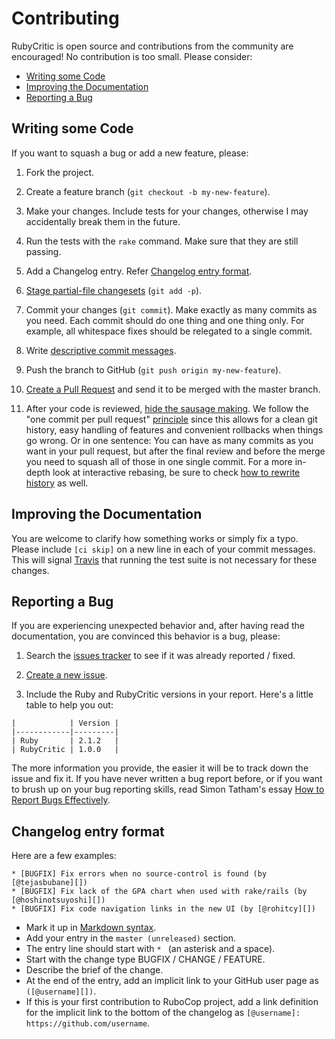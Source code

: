 Contributing
============

RubyCritic is open source and contributions from the community are encouraged! No contribution is too small. Please consider:

* [Writing some Code](#writing-some-code)
* [Improving the Documentation](#improving-the-documentation)
* [Reporting a Bug](#reporting-a-bug)

Writing some Code
-----------------

If you want to squash a bug or add a new feature, please:

1. Fork the project.

2. Create a feature branch (`git checkout -b my-new-feature`).

3. Make your changes. Include tests for your changes, otherwise I may accidentally break them in the future.

4. Run the tests with the `rake` command. Make sure that they are still passing.

5. Add a Changelog entry. Refer [Changelog entry format](#changelog-entry-format).

6. [Stage partial-file changesets] \(`git add -p`).

7. Commit your changes (`git commit`).
Make exactly as many commits as you need.
Each commit should do one thing and one thing only. For example, all whitespace fixes should be relegated to a single commit.

8. Write [descriptive commit messages].

9. Push the branch to GitHub (`git push origin my-new-feature`).

10. [Create a Pull Request] and send it to be merged with the master branch.

11. After your code is reviewed, [hide the sausage making]. We follow the "one commit per pull request" [principle](http://ndlib.github.io/practices/one-commit-per-pull-request/) since this allows for a clean git history, easy handling of features and convenient rollbacks when things go wrong. Or in one sentence: You can have as many commits as you want in your pull request, but after the final review and before the merge you need to squash all of those in one single commit.
For a more in-depth look at interactive rebasing, be sure to check [how to rewrite history] as well.

Improving the Documentation
---------------------------

You are welcome to clarify how something works or simply fix a typo. Please include `[ci skip]` on a new line in each of your commit messages. This will signal [Travis] that running the test suite is not necessary for these changes.

Reporting a Bug
---------------

If you are experiencing unexpected behavior and, after having read the documentation, you are convinced this behavior is a bug, please:

1. Search the [issues tracker] to see if it was already reported / fixed.

2. [Create a new issue].

3. Include the Ruby and RubyCritic versions in your report. Here's a little table to help you out:

  ```
  |            | Version |
  |------------|---------|
  | Ruby       | 2.1.2   |
  | RubyCritic | 1.0.0   |
  ```

  The more information you provide, the easier it will be to track down the issue and fix it.
  If you have never written a bug report before, or if you want to brush up on your bug reporting skills, read Simon Tatham's essay [How to Report Bugs Effectively].

[Stage partial-file changesets]: http://nuclearsquid.com/writings/git-add/
[descriptive commit messages]: http://tbaggery.com/2008/04/19/a-note-about-git-commit-messages.html
[Create a pull request]: https://help.github.com/articles/creating-a-pull-request
[hide the sausage making]: http://sethrobertson.github.io/GitBestPractices/#sausage
[how to rewrite history]: http://git-scm.com/book/en/Git-Tools-Rewriting-History#Changing-Multiple-Commit-Messages
[Travis]: https://travis-ci.org
[issues tracker]: https://github.com/whitesmith/rubycritic/issues
[Create a new issue]: https://github.com/whitesmith/rubycritic/issues/new
[How to Report Bugs Effectively]: http://www.chiark.greenend.org.uk/~sgtatham/bugs.html

Changelog entry format
------------------------
Here are a few examples:

```
* [BUGFIX] Fix errors when no source-control is found (by [@tejasbubane][])
* [BUGFIX] Fix lack of the GPA chart when used with rake/rails (by [@hoshinotsuyoshi][])
* [BUGFIX] Fix code navigation links in the new UI (by [@rohitcy][])
```

* Mark it up in [Markdown syntax](http://daringfireball.net/projects/markdown/syntax).
* Add your entry in the `master (unreleased)` section.
* The entry line should start with `* ` (an asterisk and a space).
* Start with the change type BUGFIX / CHANGE / FEATURE.
* Describe the brief of the change.
* At the end of the entry, add an implicit link to your GitHub user page as `([@username][])`.
* If this is your first contribution to RuboCop project, add a link definition for the implicit link to the bottom of the changelog as `[@username]: https://github.com/username`.
